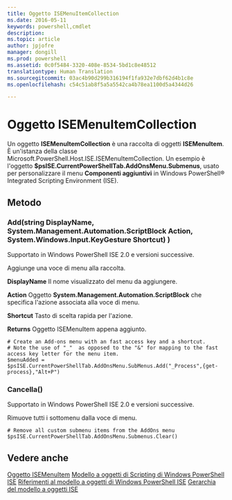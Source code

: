 ```yaml
---
title: Oggetto ISEMenuItemCollection
ms.date: 2016-05-11
keywords: powershell,cmdlet
description: 
ms.topic: article
author: jpjofre
manager: dongill
ms.prod: powershell
ms.assetid: 0c0f5484-3320-408e-8534-5bd1c8e48512
translationtype: Human Translation
ms.sourcegitcommit: 03ac4b90d299b316194f1fa932e7dbf62d4b1c8e
ms.openlocfilehash: c54c51ab8f5a5a5542ca4b78ea1100d5a4344d26

---
```


# Oggetto ISEMenuItemCollection
  Un oggetto **ISEMenuItemCollection** è una raccolta di oggetti **ISEMenuItem**. È un'istanza della classe Microsoft.PowerShell.Host.ISE.ISEMenuItemCollection. Un esempio è l'oggetto **$psISE.CurrentPowerShellTab.AddOnsMenu.Submenus**, usato per personalizzare il menu **Componenti aggiuntivi** in Windows PowerShell® Integrated Scripting Environment (ISE).

## Metodo

### Add\(string DisplayName, System.Management.Automation.ScriptBlock Action, System.Windows.Input.KeyGesture Shortcut) \)
  Supportato in Windows PowerShell ISE 2.0 e versioni successive. 

 Aggiunge una voce di menu alla raccolta.

 **DisplayName**
Il nome visualizzato del menu da aggiungere.

 **Action**
 Oggetto **System.Management.Automation.ScriptBlock** che specifica l'azione associata alla voce di menu.

 **Shortcut**
 Tasto di scelta rapida per l'azione.

 **Returns**
 Oggetto ISEMenuItem appena aggiunto.

```
# Create an Add-ons menu with an fast access key and a shortcut.
# Note the use of "_"  as opposed to the "&" for mapping to the fast access key letter for the menu item.
$menuAdded = $psISE.CurrentPowerShellTab.AddOnsMenu.SubMenus.Add("_Process",{get-process},"Alt+P")
```

### Cancella\(\)
  Supportato in Windows PowerShell ISE 2.0 e versioni successive. 

 Rimuove tutti i sottomenu dalla voce di menu.

```
# Remove all custom submenu items from the AddOns menu
$psISE.CurrentPowerShellTab.AddOnsMenu.Submenus.Clear()

```

## Vedere anche
 [Oggetto ISEMenuItem](The-ISEMenuItem-Object.md) 
 [Modello a oggetti di Scripting di Windows PowerShell ISE](The-Windows-PowerShell-ISE-Scripting-Object-Model.md) 
 [Riferimenti al modello a oggetti di Windows PowerShell ISE](Windows-PowerShell-ISE-Object-Model-Reference.md) 
 [Gerarchia del modello a oggetti ISE](The-ISE-Object-Model-Hierarchy.md)

  



<!--HONumber=Jun16_HO4-->


